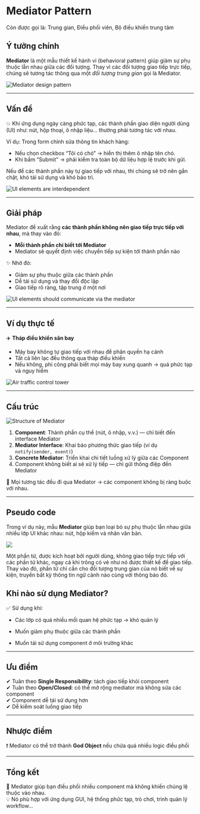 # Mediator Pattern

Còn được gọi là: Trung gian, Điều phối viên, Bộ điều khiển trung tâm

## Ý tưởng chính

**Mediator** là một mẫu thiết kế hành vi (behavioral pattern) giúp giảm sự phụ thuộc lẫn nhau giữa các đối tượng. Thay vì các đối tượng giao tiếp trực tiếp, chúng sẽ tương tác thông qua một *đối tượng trung gian* gọi là Mediator.

![Mediator design pattern](https://refactoring.guru/images/patterns/content/mediator/mediator.png)

---

## Vấn đề

💥 Khi ứng dụng ngày càng phức tạp, các thành phần giao diện người dùng (UI) như: nút, hộp thoại, ô nhập liệu... thường phải tương tác với nhau.

Ví dụ: Trong form chỉnh sửa thông tin khách hàng:
- Nếu chọn checkbox “Tôi có chó” → hiển thị thêm ô nhập tên chó.
- Khi bấm “Submit” → phải kiểm tra toàn bộ dữ liệu hợp lệ trước khi gửi.

Nếu để các thành phần này tự giao tiếp với nhau, thì chúng sẽ trở nên gắn chặt, khó tái sử dụng và khó bảo trì.

![UI elements are interdependent](https://refactoring.guru/images/patterns/diagrams/mediator/problem2.png)

---

## Giải pháp

Mediator đề xuất rằng **các thành phần không nên giao tiếp trực tiếp với nhau**, mà thay vào đó:
- **Mỗi thành phần chỉ biết tới Mediator**
- Mediator sẽ quyết định việc chuyển tiếp sự kiện tới thành phần nào

✨ Nhờ đó:
- Giảm sự phụ thuộc giữa các thành phần
- Dễ tái sử dụng và thay đổi độc lập
- Giao tiếp rõ ràng, tập trung ở một nơi

![UI elements should communicate via the mediator](https://refactoring.guru/images/patterns/diagrams/mediator/solution1-en.png)

---

## Ví dụ thực tế

✈️ **Tháp điều khiển sân bay**

- Máy bay không tự giao tiếp với nhau để phân quyền hạ cánh
- Tất cả liên lạc đều thông qua tháp điều khiển
- Nếu không, phi công phải biết mọi máy bay xung quanh → quá phức tạp và nguy hiểm

![Air traffic control tower](https://refactoring.guru/images/patterns/diagrams/mediator/live-example.png)

---

## Cấu trúc

![Structure of Mediator](https://refactoring.guru/images/patterns/diagrams/mediator/structure.png)

1. **Component**: Thành phần cụ thể (nút, ô nhập, v.v.) — chỉ biết đến interface Mediator
2. **Mediator Interface**: Khai báo phương thức giao tiếp (ví dụ `notify(sender, event)`)
3. **Concrete Mediator**: Triển khai chi tiết luồng xử lý giữa các Component
4. Component không biết ai sẽ xử lý tiếp — chỉ gửi thông điệp đến Mediator

🧩 Mọi tương tác đều đi qua Mediator → các component không bị ràng buộc với nhau.

---

## Pseudo code

Trong ví dụ này, mẫu **Mediator** giúp bạn loại bỏ sự phụ thuộc lẫn nhau 
giữa nhiều lớp UI khác nhau: nút, hộp kiểm và nhãn văn bản.

![](https://refactoring.guru/images/patterns/diagrams/mediator/example-1.5x.png)

Một phần tử, được kích hoạt bởi người dùng, không giao tiếp trực tiếp với các phần tử khác, 
ngay cả khi trông có vẻ như nó được thiết kế để giao tiếp. 
Thay vào đó, phần tử chỉ cần cho đối tượng trung gian của nó biết về sự kiện, 
truyền bất kỳ thông tin ngữ cảnh nào cùng với thông báo đó.


## Khi nào sử dụng Mediator?

✅ Sử dụng khi:

-   Các lớp có quá nhiều mối quan hệ phức tạp → khó quản lý

-   Muốn giảm phụ thuộc giữa các thành phần

-   Muốn tái sử dụng component ở môi trường khác


* * *

## Ưu điểm

✔ Tuân theo **Single Responsibility**: tách giao tiếp khỏi component  
✔ Tuân theo **Open/Closed**: có thể mở rộng mediator mà không sửa các component  
✔ Component dễ tái sử dụng hơn  
✔ Dễ kiểm soát luồng giao tiếp

* * *

## Nhược điểm

❗ Mediator có thể trở thành **God Object** nếu chứa quá nhiều logic điều phối

* * *

## Tổng kết

🔁 Mediator giúp bạn điều phối nhiều component mà không khiến chúng lệ thuộc vào nhau.  
💡 Nó phù hợp với ứng dụng GUI, hệ thống phức tạp, trò chơi, trình quản lý workflow...
